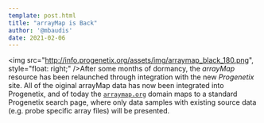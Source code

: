 ```yaml
---
template: post.html
title: "arrayMap is Back"
author: '@mbaudis'
date: 2021-02-06
---
```


<img src="http://info.progenetix.org/assets/img/arraymap_black_180.png", style="float: right;" />After some months of dormancy, the _arrayMap_ resource has been relaunched through integration with the new _Progenetix_ site. All of the oiginal arrayMap data has now been integrated into Progenetix, and of today the [`arraymap.org`](http://arraymap.org) domain maps to a standard Progenetix search page, where only data samples with existing source data (e.g. probe specific array files) will be presented.

<!--more-->
